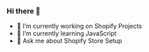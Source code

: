 ### Hi there 👋


- 🔭 I’m currently working on Shopify Projects
- 🌱 I’m currently learning JavaScript
- 💬 Ask me about Shopify Store Setup
